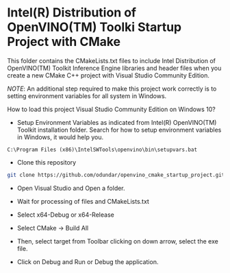 # Intel(R) Distribution of OpenVINO(TM) Toolki Startup Project with CMake

This folder contains the CMakeLists.txt files to include Intel Distribution of OpenVINO(TM) Toolkit Inference Engine libraries and header files when you create a new CMake C++ project with Visual Studio Community Edition.

*NOTE*: An additional step required to make this project work correctly is to setting environment variables for all system in Windows.

How to load this project Visual Studio Community Edition on Windows 10?

- Setup Environment Variables as indicated from Intel(R) OpenVINO(TM) Toolkit installation folder. Search for how to setup environment variables in Windows, it would help you. 

```
C:\Program Files (x86)\IntelSWTools\openvino\bin\setupvars.bat
```

- Clone this repository

```bash
git clone https://github.com/odundar/openvino_cmake_startup_project.git
```

- Open Visual Studio and Open a folder.

- Wait for processing of files and CMakeLists.txt

- Select x64-Debug or x64-Release

- Select CMake -> Build All

- Then, select target from Toolbar clicking on down arrow, select the exe file.

- Click on Debug and Run or Debug the application.
